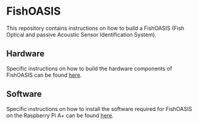 # FishOASIS 

This repository contains instructions on how to build a FishOASIS (Fish Optical and passive Acoustic Sensor Identification System).

## Hardware

Specific instructions on how to build the hardware components of FishOASIS can be found [here](/FishOASIS_hardware.md).

## Software

Specific instructions on how to install the software required for FishOASIS on the Raspberry Pi A+ can be found [here](/FishOASIS_software.md).
